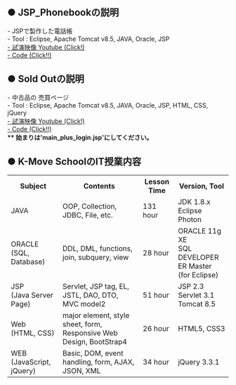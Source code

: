 <h2> ● JSP_Phonebookの説明 </h2>
- JSPで製作した電話帳 <br>
- Tool :  Eclipse, Apache Tomcat v8.5, JAVA, Oracle, JSP<br>
<a href="https://youtu.be/HAEjYkYyoXk">- 試演映像 Youtube (Click!)</a><br>
<a href="https://github.com/jmr10200/finalkmove/tree/master/JSP_Phonebook3">- Code (Click!!) </a><br>


<h2> ● Sold Outの説明 </h2>
- 中古品の 売買ページ <br>
- Tool :  Eclipse, Apache Tomcat v8.5, JAVA, Oracle, JSP, HTML, CSS, jQuery<br>
<a href="https://youtu.be/LOirlQATfdo">- 試演映像 Youtube (Click!)</a><br>
<a href="https://github.com/jmr10200/soldoutpro/tree/master/soldout3">- Code (Click!!) </a><br>
<b> ** 始まりは'main_plus_login.jsp'にしてください。</b>


	

<h2> ● K-Move SchoolのIT授業内容 </h2>
<table>
<tr>
	<th class="sbj">Subject</th>
	<th>Contents</th>
	<th>Lesson Time</th>
	<th>Version, Tool</th>
</tr>
<tr>
	<td class="sbj">JAVA</td>
	<td>OOP, Collection, JDBC, File, etc.</td>
	<td>131 hour</td>
	<td>JDK 1.8.x<br>Eclipse Photon</td>
</tr>
<tr>
	<td class="sbj">ORACLE<br>(SQL, Database)</td>
	<td>DDL, DML, functions, join, subquery, view</td>
	<td>28 hour</td>
	<td>ORACLE 11g XE<br>SQL DEVELOPER<br>ER Master (for Eclipse)</td>
</tr>
<tr>
	<td class="sbj">JSP<br>(Java Server Page)</td>
	<td>Servlet,  JSP tag,  EL, JSTL, DAO, DTO, MVC model2</td>
	<td>51 hour</td>
	<td>JSP 2.3<br>Servlet 3.1<br>Tomcat 8.5</td>
</tr>
<tr>
	<td class="sbj">Web<br>(HTML, CSS)</td>
	<td>major element, style sheet, form, Responsive Web Design, BootStrap4</td>
	<td>26 hour</td>
	<td>HTML5, CSS3</td>
</tr>
<tr>
	<td class="sbj">WEB<br>(JavaScript, jQuery)</td>
	<td>Basic, DOM, event handling, form, AJAX, JSON, XML</td>
	<td>34 hour</td>
	<td>jQuery 3.3.1</td>
</tr>
</table>


